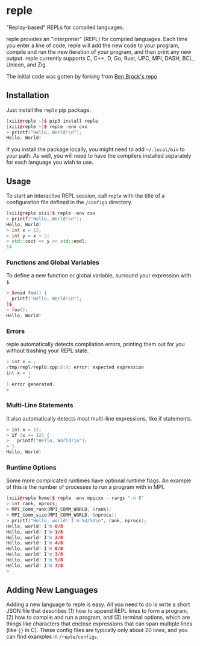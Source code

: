 # reple
"Replay-based" REPLs for compiled languages.

reple provides an "interpreter" (REPL) for compiled languages.  Each time you enter a
line of code, reple will add the new code to your program, compile and run the new
iteration of your program, and then print any new output.  reple currently supports
C, C++, D, Go, Rust, UPC, MPI, DASH, BCL, Unicon, and Zig.

The initial code was gotten by forking from [Ben Brock's repo](https://github.com/BenBrock/reple)


## Installation
Just install the `reple` pip package.

```Cpp
[xiii@reple ~]$ pip3 install reple
[xiii@reple ~]$ reple -env cxx
> printf("Hello, World!\n");
Hello, World!
```

If you install the package locally, you might need to add `~/.local/bin` to your path.
As well, you will need to have the compilers installed separately for each language you wish to use.

## Usage
To start an interactive REPL session, call `reple` with the title of a configuration
file defined in the `/configs` directory.

```Cpp
[xiii@reple xiii]$ reple -env cxx
> printf("Hello, World!\n");
Hello, World!
> int x = 12;
> int y = x + 2;
> std::cout << y << std::endl;
14
```

### Functions and Global Variables
To define a new function or global variable, surround your expression
with `$`.

```Cpp
> $void foo() {
  printf("Hello, World!\n");
}$
> foo();
Hello, World!
```

### Errors
reple automatically detects compilation errors, printing them out for you without trashing
your REPL state.

```Cpp              
> int x = ;                                                                                         
/tmp/repl/repl0.cpp:8:9: error: expected expression
int x = ;
        ^
1 error generated.
>                                                                                                   
```

### Multi-Line Statements
It also automatically detects most multi-line expressions, like if statements.

```Cpp
> int x = 12;
> if (x == 12) {
>   printf("Hello, World!\n");
> }
Hello, World!
```

### Runtime Options
Some more complicated runtimes have optional runtime flags.  An
example of this is the number of processes to run a program with
in MPI.

```Cpp
[xiii@reple home]$ reple -env mpicxx --rargs "-n 8"
> int rank, nprocs;
> MPI_Comm_rank(MPI_COMM_WORLD, &rank);
> MPI_Comm_size(MPI_COMM_WORLD, &nprocs);
> printf("Hello, world! I'm %d/%d\n", rank, nprocs);
Hello, world! I'm 0/8
Hello, world! I'm 1/8
Hello, world! I'm 2/8
Hello, world! I'm 4/8
Hello, world! I'm 6/8
Hello, world! I'm 3/8
Hello, world! I'm 5/8
Hello, world! I'm 7/8
> 
```

## Adding New Languages
Adding a new language to reple is easy.  All you need to do is write a short JSON file
that describes (1) how to append REPL lines to form a program, (2) how to compile and
run a program, and (3) terminal options, which are things like characters that enclose
expressions that can span multiple lines (like `{}` in C).  These config files are
typically only about 20 lines, and you can find examples in `/reple/configs`.

